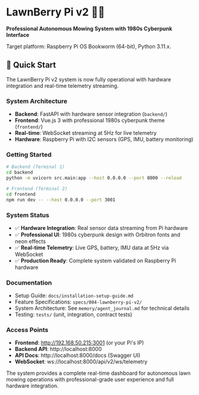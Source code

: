 # LawnBerry Pi v2 🌱🤖

**Professional Autonomous Mowing System with 1980s Cyberpunk Interface**

Target platform: Raspberry Pi OS Bookworm (64-bit), Python 3.11.x.

## 🚀 Quick Start

The LawnBerry Pi v2 system is now fully operational with hardware integration and real-time telemetry streaming.

### System Architecture
- **Backend**: FastAPI with hardware sensor integration (`backend/`)
- **Frontend**: Vue.js 3 with professional 1980s cyberpunk theme (`frontend/`)
- **Real-time**: WebSocket streaming at 5Hz for live telemetry
- **Hardware**: Raspberry Pi with I2C sensors (GPS, IMU, battery monitoring)

### Getting Started
```bash
# Backend (Terminal 1)
cd backend
python -m uvicorn src.main:app --host 0.0.0.0 --port 8000 --reload

# Frontend (Terminal 2)  
cd frontend
npm run dev -- --host 0.0.0.0 --port 3001
```

### System Status
- ✅ **Hardware Integration**: Real sensor data streaming from Pi hardware
- ✅ **Professional UI**: 1980s cyberpunk design with Orbitron fonts and neon effects
- ✅ **Real-time Telemetry**: Live GPS, battery, IMU data at 5Hz via WebSocket
- ✅ **Production Ready**: Complete system validated on Raspberry Pi hardware

### Documentation
- Setup Guide: `docs/installation-setup-guide.md`
- Feature Specifications: `specs/004-lawnberry-pi-v2/`
- System Architecture: See `memory/agent_journal.md` for technical details
- Testing: `tests/` (unit, integration, contract tests)

### Access Points
- **Frontend**: http://192.168.50.215:3001 (or your Pi's IP)
- **Backend API**: http://localhost:8000
- **API Docs**: http://localhost:8000/docs (Swagger UI)
- **WebSocket**: ws://localhost:8000/api/v2/ws/telemetry

The system provides a complete real-time dashboard for autonomous lawn mowing operations with professional-grade user experience and full hardware integration.